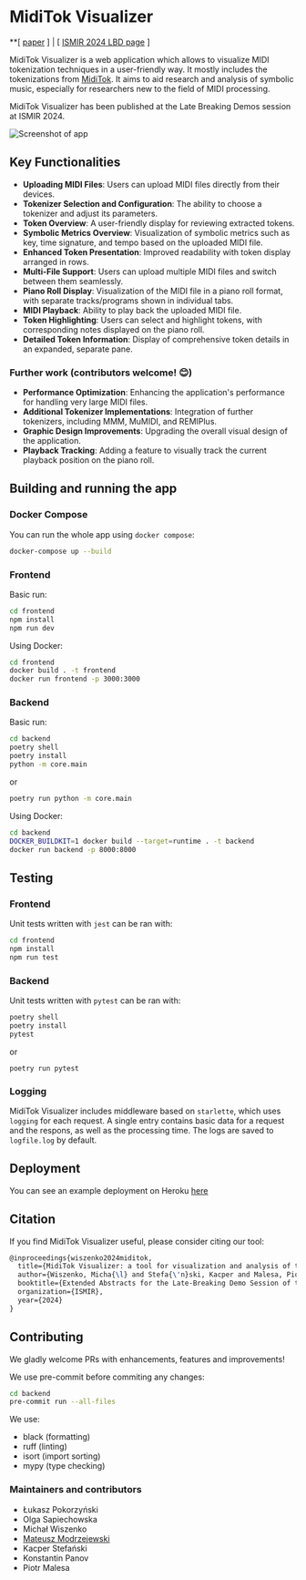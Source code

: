 # MidiTok Visualizer

**[ [paper](https://arxiv.org/abs/2410.20518) ] | [ [ISMIR 2024 LBD page](https://ismir2024program.ismir.net/lbd_455.html) ]

MidiTok Visualizer is a web application which allows to visualize MIDI tokenization techniques in a user-friendly way. It mostly includes the tokenizations from [MidiTok](https://github.com/Natooz/MidiTok). It aims to aid research and analysis of symbolic music, especially for researchers new to the field of MIDI processing.

MidiTok Visualizer has been published at the Late Breaking Demos session at ISMIR 2024.

![Screenshot of app](img/miditok_visualizer_small.png)

## Key Functionalities

- **Uploading MIDI Files**: Users can upload MIDI files directly from their devices.
- **Tokenizer Selection and Configuration**: The ability to choose a tokenizer and adjust its parameters.
- **Token Overview**: A user-friendly display for reviewing extracted tokens.
- **Symbolic Metrics Overview**: Visualization of symbolic metrics such as key, time signature, and tempo based on the uploaded MIDI file.
- **Enhanced Token Presentation**: Improved readability with token display arranged in rows.
- **Multi-File Support**: Users can upload multiple MIDI files and switch between them seamlessly.
- **Piano Roll Display**: Visualization of the MIDI file in a piano roll format, with separate tracks/programs shown in individual tabs.
- **MIDI Playback**: Ability to play back the uploaded MIDI file.
- **Token Highlighting**: Users can select and highlight tokens, with corresponding notes displayed on the piano roll.
- **Detailed Token Information**: Display of comprehensive token details in an expanded, separate pane.

### Further work (contributors welcome! 😊)

- **Performance Optimization**: Enhancing the application's performance for handling very large MIDI files.
- **Additional Tokenizer Implementations**: Integration of further tokenizers, including MMM, MuMIDI, and REMIPlus.
- **Graphic Design Improvements**: Upgrading the overall visual design of the application.
- **Playback Tracking**: Adding a feature to visually track the current playback position on the piano roll.


## Building and running the app

### Docker Compose

You can run the whole app using `docker compose`:

```sh
docker-compose up --build
```

### Frontend

Basic run:

```sh
cd frontend
npm install
npm run dev
```

Using Docker:

```sh
cd frontend
docker build . -t frontend
docker run frontend -p 3000:3000
```

### Backend

Basic run:

```sh
cd backend
poetry shell
poetry install
python -m core.main
```

or

```sh
poetry run python -m core.main
```

Using Docker:

```sh
cd backend
DOCKER_BUILDKIT=1 docker build --target=runtime . -t backend
docker run backend -p 8000:8000
```

## Testing

### Frontend

Unit tests written with `jest` can be ran with:

```sh
cd frontend
npm install
npm run test
```

### Backend

Unit tests written with `pytest` can be ran with:

```sh
poetry shell
poetry install
pytest
```

or

```
poetry run pytest
```

### Logging

MidiTok Visualizer includes middleware based on `starlette`, which uses `logging` for each request. A single entry contains basic data for a request and the respons, as well as the processing time. The logs are saved to `logfile.log` by default.

## Deployment

You can see an example deployment on Heroku [here](https://miditok-visualizer-41e761c046c2.herokuapp.com)


## Citation

If you find MidiTok Visualizer useful, please consider citing our tool:

```tex
@inproceedings{wiszenko2024miditok,
  title={MidiTok Visualizer: a tool for visualization and analysis of tokenized MIDI symbolic music},
  author={Wiszenko, Micha{\l} and Stefa{\'n}ski, Kacper and Malesa, Piotr and Pokorzy{\'n}ski, {\L}ukasz and Modrzejewski, Mateusz},
  booktitle={Extended Abstracts for the Late-Breaking Demo Session of the 25th International Society for Music Information Retrieval Conference},
  organization={ISMIR},
  year={2024}
}
```


## Contributing

We gladly welcome PRs with enhancements, features and improvements!

We use pre-commit before commiting any changes:

```sh
cd backend
pre-commit run --all-files
```

We use:

- black (formatting)
- ruff (linting)
- isort (import sorting)
- mypy (type checking)

### Maintainers and contributors

- Łukasz Pokorzyński
- Olga Sapiechowska
- Michał Wiszenko
- [Mateusz Modrzejewski](https://mamodrzejewski.github.io)
- Kacper Stefański
- Konstantin Panov
- Piotr Malesa
